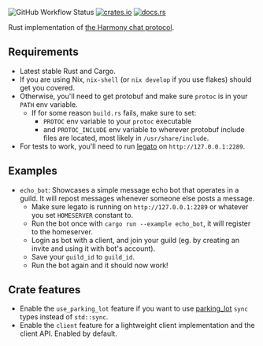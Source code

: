 ![GitHub Workflow Status](https://img.shields.io/github/workflow/status/yusdacra/harmony_rust_sdk/Rust)
[![crates.io](https://img.shields.io/crates/v/harmony_rust_sdk)](https://crates.io/crates/harmony_rust_sdk)
[![docs.rs](https://docs.rs/harmony_rust_sdk/badge.svg)](https://docs.rs/harmony_rust_sdk)

Rust implementation of [the Harmony chat protocol](https://github.com/harmony-development).

## Requirements
- Latest stable Rust and Cargo.
- If you are using Nix, `nix-shell` (or `nix develop` if you use flakes) should get you covered.
- Otherwise, you'll need to get protobuf and make sure `protoc` is in your `PATH` env variable.
  - If for some reason `build.rs` fails, make sure to set: 
    - `PROTOC` env variable to your `protoc` executable
    - and `PROTOC_INCLUDE` env variable to wherever protobuf include files are located, most likely in `/usr/share/include`.
- For tests to work, you'll need to run [legato](https://github.com/harmony-development/legato) on `http://127.0.0.1:2289`.

## Examples
- `echo_bot`: Showcases a simple message echo bot that operates in a guild. It will repost messages whenever someone else posts a message.
    - Make sure legato is running on `http://127.0.0.1:2289` or whatever you set `HOMESERVER` constant to.
    - Run the bot once with `cargo run --example echo_bot`, it will register to the homeserver.
    - Login as bot with a client, and join your guild (eg. by creating an invite and using it with bot's account).
    - Save your `guild_id` to `guild_id`.
    - Run the bot again and it should now work!

## Crate features
- Enable the `use_parking_lot` feature if you want to use [parking_lot](https://github.com/Amanieu/parking_lot) `sync` types instead of `std::sync`.
- Enable the `client` feature for a lightweight client implementation and the client API. Enabled by default.
